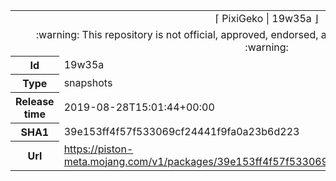 <html><table>
<tr><td colspan="2" align="center"><img width="0" height="0"><br/>⌈ PixiGeko | 19w35a ⌋<br/><img width="0" height="0"></td></tr>
<tr><td colspan="2" align="center"><img width="0" height="0"><br/>
:warning: This repository is not official, approved, endorsed, associated or connected with Mojang :warning:
<br/><img width="0" height="0"></td></tr>
<tr><th>Id</th><td>19w35a</td></tr>
<tr><th>Type</th><td>snapshots</td></tr>
<tr><th>Release time</th><td>2019-08-28T15:01:44+00:00</td></tr>
<tr><th>SHA1</th><td>39e153ff4f57f533069cf24441f9fa0a23b6d223</td></tr>
<tr><th>Url</th><td><a href="https://piston-meta.mojang.com/v1/packages/39e153ff4f57f533069cf24441f9fa0a23b6d223/19w35a.json">https://piston-meta.mojang.com/v1/packages/39e153ff4f57f533069cf24441f9fa0a23b6d223/19w35a.json</a></td></tr>